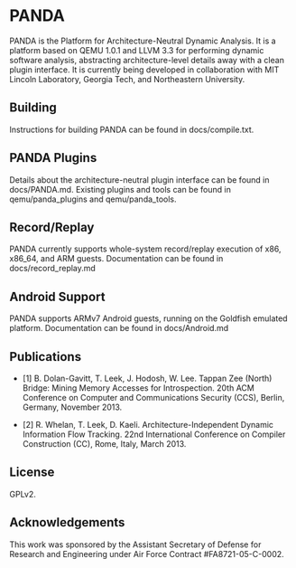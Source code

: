 PANDA
====
PANDA is the Platform for Architecture-Neutral Dynamic Analysis.  It is a
platform based on QEMU 1.0.1 and LLVM 3.3 for performing dynamic software
analysis, abstracting architecture-level details away with a clean plugin
interface.  It is currently being developed in collaboration with MIT Lincoln
Laboratory, Georgia Tech, and Northeastern University.

Building
----
Instructions for building PANDA can be found in docs/compile.txt.

PANDA Plugins
----
Details about the architecture-neutral plugin interface can be found in
docs/PANDA.md.  Existing plugins and tools can be found in qemu/panda\_plugins
and qemu/panda\_tools.

Record/Replay
----
PANDA currently supports whole-system record/replay execution of x86, x86\_64,
and ARM guests.  Documentation can be found in docs/record\_replay.md

Android Support
----
PANDA supports ARMv7 Android guests, running on the Goldfish emulated platform.
Documentation can be found in docs/Android.md

Publications
----
* [1] B. Dolan-Gavitt, T. Leek, J. Hodosh, W. Lee.  Tappan Zee (North) Bridge:
Mining Memory Accesses for Introspection. 20th ACM Conference on Computer and
Communications Security (CCS), Berlin, Germany, November 2013.

* [2] R. Whelan, T. Leek, D. Kaeli.  Architecture-Independent Dynamic
Information Flow Tracking. 22nd International Conference on Compiler
Construction (CC), Rome, Italy, March 2013.

License
----
GPLv2.

Acknowledgements
----
This work was sponsored by the Assistant Secretary of Defense for Research and
Engineering under Air Force Contract #FA8721-05-C-0002.


